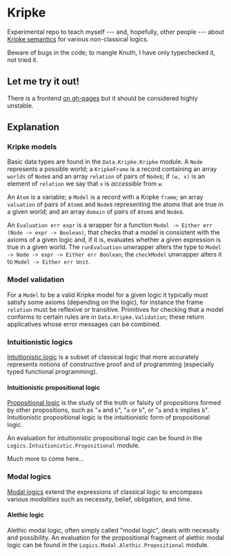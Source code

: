 # Kripke

Experimental repo to teach myself --- and, hopefully, other people --- about [Kripke semantics](https://en.wikipedia.org/wiki/Kripke_semantics) for various non-classical logics.

Beware of bugs in the code; to mangle Knuth, I have only typechecked it, not tried it.

## Let me try it out!

There is a frontend [on gh-pages](http://www.harrisonrbrown.com/kripke/) but it should be considered highly unstable.

## Explanation

### Kripke models

Basic data types are found in the `Data.Kripke.Kripke` module. A `Node` represents a possible world; a `KripkeFrame` is a record containing an array `worlds` of `Node`s and an array `relation` of pairs of `Node`s; if `(w, x)` is an element of `relation` we say that `x` is _accessible_ from `w`.

An `Atom` is a variable; a `Model` is a record with a Kripke `frame`; an array `valuation` of pairs of `Atom`s and `Node`s representing the atoms that are true in a given world; and an array `domain` of pairs of `Atom`s and `Node`s.

An `Evaluation err expr` is a wrapper for a function `Model -> Either err (Node -> expr -> Boolean)`, that checks that a model is consistent with the axioms of a given logic and, if it is, evaluates whether a given expression is true in a given world. The `runEvaluation` unwrapper alters the type to `Model -> Node -> expr -> Either err Boolean`; the `checkModel` unwrapper alters it to `Model -> Either err Unit`.

### Model validation

For a `Model` to be a valid Kripke model for a given logic it typically must satisfy some axioms (depending on the logic), for instance the frame `relation` must be reflexive or transitive. Primitives for checking that a model conforms to certain rules are in `Data.Kripke.Validation`; these return applicatives whose error messages can be combined.

### Intuitionistic logics

[Intuitionistic logic](https://plato.stanford.edu/entries/logic-intuitionistic/) is a subset of classical logic that more accurately represents notions of constructive proof and of programming (especially typed functional programming). 

#### Intuitionistic propositional logic

[Propositional logic](https://en.wikipedia.org/wiki/Propositional_calculus) is the study of the truth or falsity of propositions formed by other propositions, such as "`a` and `b`", "`a` or `b`", or "`a` and `b` implies `b`". Intuitionistic propositional logic is the intuitionistic form of propositional logic.

An evaluation for intuitionistic propositional logic can be found in the `Logics.Intuitionistic.Propositional` module.

Much more to come here...

### Modal logics

[Modal logics](https://plato.stanford.edu/entries/logic-modal/) extend the expressions of classical logic to encompass various _modalities_ such as necessity, belief, obligation, and time.

#### Alethic logic

Alethic modal logic, often simply called "modal logic", deals with necessity and possibility. An evaluation for the propositional fragment of alethic modal logic can be found in the `Logics.Modal.Alethic.Propositional` module.